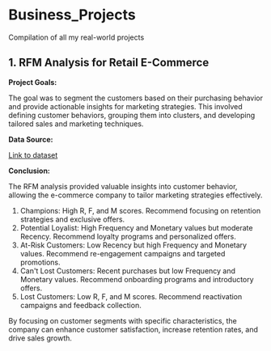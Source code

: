 # Business_Projects
Compilation of all my real-world projects

## 1. RFM Analysis for Retail E-Commerce
**Project Goals:** 

The goal was to segment the customers based on their purchasing behavior and provide actionable insights for marketing strategies. This involved defining customer behaviors, grouping them into clusters, and developing tailored sales and marketing techniques.

**Data Source:** 

[Link to dataset](https://www.kaggle.com/datasets/ilkeryildiz/online-retail-listing)

**Conclusion:** 

The RFM analysis provided valuable insights into customer behavior, allowing the e-commerce company to tailor marketing strategies effectively. 
1. Champions: High R, F, and M scores. Recommend focusing on retention strategies and exclusive offers.
2. Potential Loyalist: High Frequency and Monetary values but moderate Recency. Recommend loyalty programs and personalized offers.
3. At-Risk Customers: Low Recency but high Frequency and Monetary values. Recommend re-engagement campaigns and targeted promotions.
4. Can't Lost Customers: Recent purchases but low Frequency and Monetary values. Recommend onboarding programs and introductory offers.
5. Lost Customers: Low R, F, and M scores. Recommend reactivation campaigns and feedback collection.
   
By focusing on customer segments with specific characteristics, the company can enhance customer satisfaction, increase retention rates, and drive sales growth.
